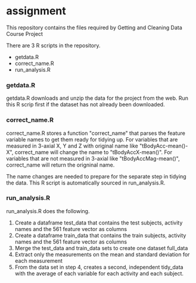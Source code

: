 # assignment
This repository contains the files required by Getting and Cleaning Data Course Project  
  
There are 3 R scripts in the repository.
* getdata.R
* correct_name.R
* run_analysis.R  

### getdata.R
getdata.R downloads and unzip the data for the project from the web. Run this R scrip first if the dataset has not already been downloaded.  

### correct_name.R
correct_name.R stores a function "correct_name" that parses the feature variable names to get them ready for tidying up. For variables that are measured in 3-axial X, Y and Z with original name like "tBodyAcc-mean()-X", correct_name will change the name to "tBodyAccX-mean()". For variables that are not measured in 3-axial like "tBodyAccMag-mean()", correct_name will return the origninal name.  

The name changes are needed to prepare for the separate step in tidying the data. This R script is automatically sourced in run_analysis.R. 

### run_analysis.R  
run_analysis.R does the following.
1. Create a dataframe test_data that contains the test subjects, activity names and the 561 feature vector as columns
2. Create a dataframe train_data that contains the train subjects, activity names and the 561 feature vector as columns
3. Merge the test_data and train_data sets to create one dataset full_data
4. Extract only the measurements on the mean and standard deviation for each measurement
5. From the data set in step 4, creates a second, independent tidy_data with the average of each variable for each activity and each subject.





